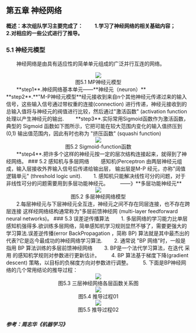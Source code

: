 ## 第五章 神经网络
**概述：本次组队学习主要完成了：**
&emsp;&emsp;**1.学习了神经网络的相关基础内容；**
&emsp;&emsp;**2.对相应的一些公式进行了推导。**
### 5.1 神经元模型
&emsp;&emsp;神经网络是由具有适应性的简单单元组成的广泛并行互连的网络。
<div align=center>
    <img src="https://github.com/Alger-cloud/pumpkin_alger_learn/tree/master/Task04/pic/M-P-neuron.png" width="">
</div>
 <center>图5.1 MP神经元模型</center>
&emsp;&emsp;**step1**.神经网络基本单元——**神经元（neuron）**
&emsp;&emsp;**step2**.**"M-P神经元模型**经元接收到来自n个其他神经元传递过来的输入信号，这些输入信号通过带权重的连接(connection) 进行传递，神经元接收到的总输入值将与神经元的阀值进行比较，然后通过"激活函数" (activation function 处理以产生神经元的输出.
&emsp;&emsp;**step3**.实际常用Sigmoid函数作为激活函数，典型的 Sigmoid 函数如下图所示，它把可能在较大范围内变化的输入值挤压到 (0,1) 输出值范围内，因此有时也称为 "挤压函数" (squashi function)
<div align=center>
    <img src="https://github.com/Alger-cloud/pumpkin_alger_learn/tree/master/Task04/pic/Sigmoid-function.png" width="">
</div>
 <center>图5.2 Sigmoid-function函数</center>
&emsp;&emsp;**step4**.把许多个这样的神经元按一定的层次结构连接起来，就得到了神经网络。
### 5.2 感知机与多层网络
&emsp;&emsp;感知机(Perceptron 由两层神经元组成，输入层接收外界输入信号后传递给输出层， 输出层是M-P 经元，亦称"阔值逻辑单元" (threshold logic unit).
&emsp;&emsp;1. 感知机只能解决线性可分的问题，对于非线性可分的问题需要用到多层功能神经元。
&emsp;&emsp;——》**多层功能神经元**
<div align=center>
    <img src="https://github.com/Alger-cloud/pumpkin_alger_learn/tree/master/Task04/pic/multi-neuron.png" width="">
</div>
 <center>图5.2 多层神经网络模型</center>
&emsp;&emsp;2.每层神经元与下层神经元全互连，神经元之间不存在同层连接，也不存在跨层连接 这样经网络结构通常称为"多层前馈神经网 (multi-layer feedforward neural networks)。
### 5.3 误差逆传播算法
&emsp;&emsp;1. 多层网络的学习能力比单层感知机强得多.欲训练多层网络，简单感知机学习规则显然不够了，需要更强大的学习算法.误差逆传播(error BackPropagation ，简称 BP) 算法就是其中最杰出的代表?它是迄今最成功的神经网络学习算法.
&emsp;&emsp;2. 通常说 "BP 网络"时，一般是指用 BP 算法训练的多层前馈神经网络
&emsp;&emsp;3. BP是一个法代学习算法，在迭代 采用 的感知机学规则对参数进行更新估计。
&emsp;&emsp;4. BP 算法基于梯度下降(gradient descent) 策略，以目标的负梯度方向对参数进行调整。
&emsp;&emsp;5. 下面是BP神经网络的几个常用结论的推导过程：

<div align=center>
    <img src="https://github.com/Alger-cloud/pumpkin_alger_learn/tree/master/Task04/pic/公式推导00.jpg" width="">
</div>
 <center>图5.3 三层神经网络各层函数关系图</center>
<div align=center>
    <img src="https://github.com/Alger-cloud/pumpkin_alger_learn/tree/master/Task04/pic/公式推导01.jpg" width="">
</div>
 <center>图5.4 推导过程01</center>
<div align=center>
    <img src="https://github.com/Alger-cloud/pumpkin_alger_learn/tree/master/Task04/pic/公式推导02.jpg" width="">
</div>
 <center>图5.5 推导过程02</center>

##### 参考：周志华《机器学习》
